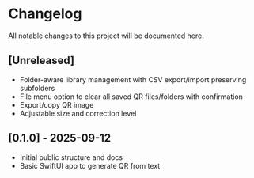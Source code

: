 # Changelog

All notable changes to this project will be documented here.

## [Unreleased]
- Folder-aware library management with CSV export/import preserving subfolders
- File menu option to clear all saved QR files/folders with confirmation
- Export/copy QR image
- Adjustable size and correction level

## [0.1.0] - 2025-09-12
- Initial public structure and docs
- Basic SwiftUI app to generate QR from text
